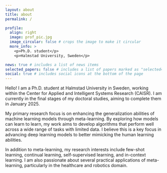 ```yaml
---
layout: about
title: about
permalink: /

profile:
  align: right
  image: prof_pic.jpg
  image_circular: false # crops the image to make it circular
  more_info: >
    <p>Ph.D. student</p>
    <p>Halmstad University, Sweden</p>

news: true # includes a list of news items
selected_papers: false # includes a list of papers marked as "selected={true}"
social: true # includes social icons at the bottom of the page
---
```


Hello! I am a Ph.D. student at Halmstad University in Sweden, working within the Center for Applied and Intelligent Systems Research (CAISR). I am currently in the final stages of my doctoral studies, aiming to complete them in January 2025.

My primary research focus is on enhancing the generalization abilities of machine learning models through meta-learning. By exploring how models can learn to learn, my work aims to develop algorithms that perform well across a wide range of tasks with limited data. I believe this is a key focus in advancing deep learning models to better mimicking the human learning abilities.

In addition to meta-learning, my research interests include few-shot learning, continual learning, self-supervised learning, and in-context learning. I am also passionate about several practical applications of meta-learning, particularly in the healthcare and robotics domain.
